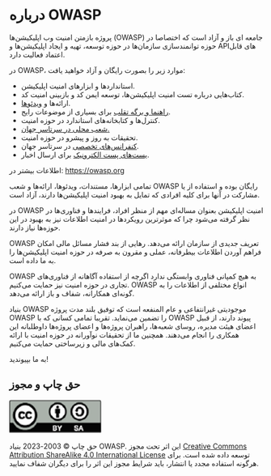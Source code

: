# درباره OWASP

پروژه بازمتن امنیت وب اپلیکیشن‌ها (OWASP)  جامعه ای باز و آزاد است که اختصاصا در حوزه توانمندسازی سازمان‌ها در حوزه توسعه، تهیه و ایجاد اپلیکیشن‌ها و APIهای قابل اعتماد فعالیت دارد.
 
 در OWASP، موارد زیر را بصورت رایگان و آزاد خواهید یافت:

* استانداردها و ابزارهای امنیت اپلیکیشن.
* کتاب‌هایی درباره تست امنیت اپلیکیشن‌ها، توسعه ایمن کد و بازبینی امنیت کد.
* ارائه‌ها و [ویدئوها][1].
* [راهنما و برگه تقلب][2] برای بسیاری از موضوعات رایج.
* کنترل‌ها و کتابخانه‌های استاندارد در حوزه امنیت.
* [شعب محلی در سرتاسر جهان.][3]
* تحقیقات به روز و پیشرو در حوزه امنیت.
* [کنفرانس‌های تخصصی][4] در سرتاسر جهان.
* [یست‌های پست الکترونیک][5] برای ارسال اخبار.

اطلاعات بیشتر در: https://owasp.org

تمامی ابزارها، مستندات، ویدئوها، ارائه‌ها و شعب OWASP رایگان بوده و استفاده از یا مشارکت در آنها برای کلیه افرادی که تمایل به بهبود امنیت اپلیکیشن‌ها دارند، آزاد است.

در OWASP امنیت اپلیکیشن بعنوان مساله‌ای مهم از منظر افراد، فرایندها و فناوری‌ها در نظر گرفته می‌شود چرا که موثرترین رویکردها در امنیت اطلاعات نیز به بهبود در این حوزه‌ها نیاز دارند.

OWASP تعریف جدیدی از سازمان ارائه می‌دهد. رهایی از بند فشار مسائل مالی امکان فراهم آوردن اطلاعات بیطرفانه، عملی و مقرون به صرفه در حوزه امنیت اپلیکیشن‌ها را به ما داده است.

OWASP به هیچ کمپانی فناوری وابستگی ندارد اگرچه از استفاده آگاهانه از فناوری‌های تجاری در حوزه امنیت نیز حمایت می‌کنیم. OWASP انواع مختلفی از اطلاعات را به گونه‌ای همکارانه، شفاف و باز ارائه می‌دهد.

بنیاد OWASP موجودیتی غیرانتفاعی و عام المنفعه است که توفیق بلند مدت پروژه OWASP را تضمین می‌نماید. تقریبا تمامی کسانی که با OWASP پیوند دارند، از قبیل اعضای هیئت مدیره، روسای شعبه‌ها، راهبران پروژه‌ها و اعضای پروژه‌ها داوطلبانه این همکاری را انجام می‌دهند. همچنین ما از تحقیقات نوآورانه در حوزه امنیت با ارائه کمک‌های مالی و زیرساختی حمایت می‌کنیم.

به ما بپیوندید!

## حق چاپ و مجوز

![license](images/license.png)

حق چاپ © 2003-2023 بنیاد OWASP. این اثر تحت مجوز [Creative Commons Attribution ShareAlike 4.0 International License][7] توسعه داده شده است. برای هرگونه استفاده مجدد یا انتشار، باید شرایط مجوز این اثر را برای دیگران شفاف نمایید.

[1]: https://www.youtube.com/user/OWASPGLOBAL
[2]: https://owasp.org/index.php/OWASP_Cheat_Sheet_Series
[3]: https://owasp.org/index.php/OWASP_Chapter
[4]: https://owasp.org/index.php/Category:OWASP_AppSec_Conference
[5]: https://lists.owasp.org/mailman/listinfo
[6]: https://www.owasp.org
[7]: http://creativecommons.org/licenses/by-sa/4.0/
